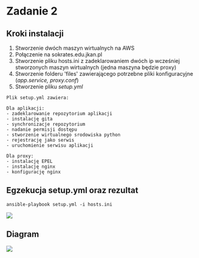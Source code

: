 # Zadanie 2  
## Kroki instalacji  
  
1. Stworzenie dwóch maszyn wirtualnych na AWS  
2. Połączenie na sokrates.edu.jkan.pl  
3. Stworzenie pliku hosts.ini z zadeklarowaniem dwóch ip wcześniej stworzonych maszyn wirtualnych (jedna maszyna będzie proxy)
4. Stworzenie folderu 'files' zawierającego potrzebne pliki konfiguracyjne (*app.service, proxy.conf*)
5. Stworzenie pliku *setup.yml*
  
```  
Plik setup.yml zawiera: 
 
Dla aplikacji:
- zadeklarowanie repozytorium aplikacji
- instalację gita
- synchronizacje repozytorium
- nadanie permisji dostępu
- stworzenie wirtualnego srodowiska python
- rejestrację jako serwis
- uruchomienie serwisu aplikacji

Dla proxy:
- instalację EPEL
- instalację nginx
- konfigurację nginx
```

## Egzekucja setup.yml oraz rezultat
```
ansible-playbook setup.yml -i hosts.ini
```
![](zad2ss.png)
## Diagram
![](diagram.png)